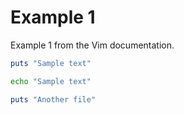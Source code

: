 # Example 1
Example 1 from the Vim documentation.

<!-- :Tangle(ruby) DIRNAME/FILENAME.rb -->

```ruby
puts "Sample text"
```

```bash
echo "Sample text"
```

<!-- :Tangle(ruby) DIRNAME/FILENAME.2.rb -->
```ruby
puts "Another file"
```

